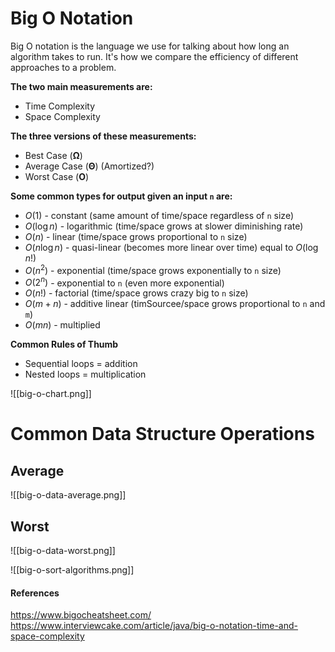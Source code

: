 # Big O Notation

Big O notation is the language we use for talking about how long an algorithm takes to run. It's how we compare the efficiency of different approaches to a problem.

**The two main measurements are:**
- Time Complexity
- Space Complexity

**The three versions of these measurements:**
- Best Case (**Ω**)
- Average Case (**Θ**) (Amortized?)
- Worst Case (**O**)

**Some common types for output given an input `n` are:**
- $O(1)$ - constant (same amount of time/space regardless of `n` size)
- $O(\log n)$ - logarithmic (time/space grows at slower diminishing rate)
- $O(n)$ - linear (time/space grows proportional to `n` size)
- $O(n \log n)$ - quasi-linear (becomes more linear over time) equal to $O(\log n!)$
- $O(n^2)$ - exponential (time/space grows exponentially to `n` size)
- $O(2^n)$ - exponential to `n` (even more exponential)
- $O(n!)$ - factorial (time/space grows crazy big to `n` size)
- $O(m+n)$ - additive linear (timSourcee/space grows proportional to `n` and `m`)
- $O(mn)$ - multiplied

**Common Rules of Thumb**
* Sequential loops = addition
* Nested loops = multiplication

![[big-o-chart.png]]

# Common Data Structure Operations

## Average

![[big-o-data-average.png]]

## Worst

![[big-o-data-worst.png]]


![[big-o-sort-algorithms.png]]

#### References
https://www.bigocheatsheet.com/
https://www.interviewcake.com/article/java/big-o-notation-time-and-space-complexity